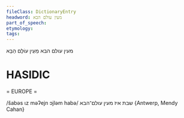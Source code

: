 ```yaml
---
fileClass: DictionaryEntry
headword: מעין עולם הבא
part_of_speech: 
etymology: 
tags: 
---
```

מעין עולם הבא
מֵעֵין עוֹלָם הַבָּא

HASIDIC
=======
= EUROPE = 

/šabəs ɩz məʔejn ɔjləm habə/ שבת איז מעין עולם־הבא {Antwerp, Mendy Cahan}
